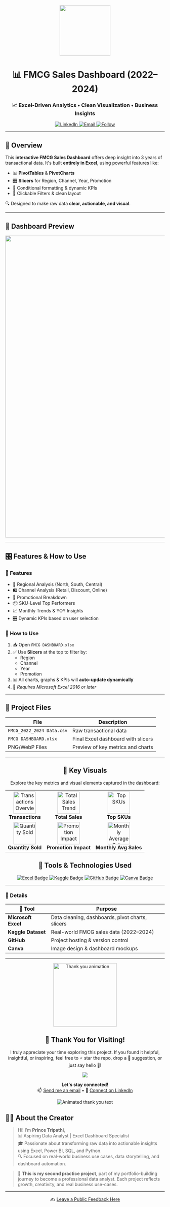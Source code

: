 <!-- Animated Banner -->
<p align="center">
  <img src="https://media.giphy.com/media/QBd2kLB5qDmysEXre9/giphy.gif" width="160"/>
</p>

<h1 align="center">📊 FMCG Sales Dashboard (2022–2024)</h1>
<h3 align="center">📈 Excel-Driven Analytics • Clean Visualization • Business Insights</h3>

<p align="center">
  <a href="https://www.linkedin.com/in/iprince-tripathi" target="_blank">
    <img alt="LinkedIn" src="https://img.shields.io/badge/LinkedIn-Prince%20Tripathi-blue?style=for-the-badge&logo=linkedin" />
  </a>
  <a href="mailto:prince19tri@gmail.com">
    <img alt="Email" src="https://img.shields.io/badge/Email-Contact-red?style=for-the-badge&logo=gmail" />
  </a>
  <a href="https://github.com/iPrince-Tripathi?tab=followers">
    <img alt="Follow" src="https://img.shields.io/badge/Follow%20Me-GitHub-181717?style=for-the-badge&logo=github" />
  </a>
</p>

---

## 📌 Overview

This **interactive FMCG Sales Dashboard** offers deep insight into 3 years of transactional data. It's built **entirely in Excel**, using powerful features like:

- 📊 **PivotTables** & **PivotCharts**
- 🎛️ **Slicers** for Region, Channel, Year, Promotion
- 🎯 Conditional formatting & dynamic KPIs
- 🧩 Clickable Filters & clean layout

🔍 Designed to make raw data **clear, actionable, and visual**.

---

## 🎥 Dashboard Preview

<p align="center">
  <img src="https://github.com/iPrince-Tripathi/-FMCG-Sales-Dashboard-2022-2024-Excel-Analytics-Insights/blob/main/FMCG/FMCG%20Sales%20Dashboard.png" width="950"/>
</p>

---

## 🎛️ Features & How to Use

### 🧠 Features

- 📍 Regional Analysis (North, South, Central)
- 🛍️ Channel Analysis (Retail, Discount, Online)
- 🎯 Promotional Breakdown
- 📦 SKU-Level Top Performers
- 📈 Monthly Trends & YOY Insights
- 🎛️ Dynamic KPIs based on user selection

### 🧪 How to Use

1. 📥 Open `FMCG DASHBOARD.xlsx`
2. ✅ Use **Slicers** at the top to filter by:
   - Region
   - Channel
   - Year
   - Promotion
3. 📊 All charts, graphs & KPIs will **auto-update dynamically**
4. 📧 *Requires Microsoft Excel 2016 or later*

---

## 📁 Project Files

| File | Description |
|------|-------------|
| `FMCG_2022_2024 Data.csv` | Raw transactional data |
| `FMCG DASHBOARD.xlsx` | Final Excel dashboard with slicers |
| PNG/WebP Files | Preview of key metrics and charts |

---
<h2 align="center">🌟 Key Visuals</h2>

<p align="center">Explore the key metrics and visual elements captured in the dashboard:</p>

<div align="center">
  <table>
    <tr>
      <td align="center">
        <img src="https://github.com/iPrince-Tripathi/-FMCG-Sales-Dashboard-2022-2024-Excel-Analytics-Insights/blob/main/FMCG/Transactions.png" width="70" alt="Transactions Overview" />
        <br/><b>Transactions</b>
      </td>
      <td align="center">
        <img src="https://github.com/iPrince-Tripathi/-FMCG-Sales-Dashboard-2022-2024-Excel-Analytics-Insights/blob/main/FMCG/T-%20Sales.png" width="70" alt="Total Sales Trend" />
        <br/><b>Total Sales</b>
      </td>
      <td align="center">
        <img src="https://github.com/iPrince-Tripathi/-FMCG-Sales-Dashboard-2022-2024-Excel-Analytics-Insights/blob/main/FMCG/SKU.png" width="70" alt="Top SKUs" />
        <br/><b>Top SKUs</b>
      </td>
    </tr>
    <tr>
      <td align="center">
        <img src="https://github.com/iPrince-Tripathi/-FMCG-Sales-Dashboard-2022-2024-Excel-Analytics-Insights/blob/main/FMCG/Quantity.png" width="70" alt="Quantity Sold" />
        <br/><b>Quantity Sold</b>
      </td>
      <td align="center">
        <img src="https://github.com/iPrince-Tripathi/-FMCG-Sales-Dashboard-2022-2024-Excel-Analytics-Insights/blob/main/FMCG/Promotion.webp" width="70" alt="Promotion Impact" />
        <br/><b>Promotion Impact</b>
      </td>
      <td align="center">
        <img src="https://github.com/iPrince-Tripathi/-FMCG-Sales-Dashboard-2022-2024-Excel-Analytics-Insights/blob/main/FMCG/Average.png" width="70" alt="Monthly Average Sales" />
        <br/><b>Monthly Avg Sales</b>
      </td>
    </tr>
  </table>
</div>

<h2 align="center">🧰 Tools & Technologies Used</h2>

<p align="center">
  <a href="https://www.microsoft.com/en-us/microsoft-365/excel" target="_blank">
    <img src="https://img.shields.io/badge/Microsoft_Excel-217346?style=for-the-badge&logo=microsoft-excel&logoColor=white" alt="Excel Badge" />
  </a>
  <a href="https://kaggle.com/" target="_blank">
    <img src="https://img.shields.io/badge/Kaggle-20BEFF?style=for-the-badge&logo=kaggle&logoColor=white" alt="Kaggle Badge" />
  </a>
  <a href="https://github.com/iPrince-Tripathi" target="_blank">
    <img src="https://img.shields.io/badge/GitHub-181717?style=for-the-badge&logo=github&logoColor=white" alt="GitHub Badge" />
  </a>
  <a href="https://www.canva.com/" target="_blank">
    <img src="https://img.shields.io/badge/Canva-00C4CC?style=for-the-badge&logo=canva&logoColor=white" alt="Canva Badge" />
  </a>
</p>

---

### 🧩 Details

| 🔧 Tool | Purpose |
|--------|---------|
| **Microsoft Excel** | Data cleaning, dashboards, pivot charts, slicers |
| **Kaggle Dataset** | Real-world FMCG sales data (2022–2024) |
| **GitHub** | Project hosting & version control |
| **Canva** | Image design & dashboard mockups |

---

<!-- 🌟 Thank You Section -->
<p align="center">
  <img src="https://media.giphy.com/media/l0MYt5jPR6QX5pnqM/giphy.gif" width="200" alt="Thank you animation" />
</p>

<h2 align="center">🙏 Thank You for Visiting!</h2>

<p align="center">
  I truly appreciate your time exploring this project.  
  If you found it helpful, insightful, or inspiring, feel free to ⭐ star the repo,  
  drop a 📝 suggestion, or just say hello 👋!
</p>

<p align="center">
  <img src="https://img.shields.io/badge/Stay%20Curious-Keep%20Exploring-blueviolet?style=for-the-badge&logo=github" />
</p>

<p align="center">
  <b>Let's stay connected!</b><br/>
  📫 <a href="mailto:prince19tri@gmail.com">Send me an email</a> •  
  💼 <a href="https://www.linkedin.com/in/iprince-tripathi/">Connect on LinkedIn</a>
</p>

<p align="center">
  <img src="https://readme-typing-svg.demolab.com/?lines=You+Made+My+Day!;Thanks+for+Stopping+By!;Keep+Coding+%F0%9F%92%BB&font=Fira+Code&center=true&width=380&height=45&pause=1000&color=00C896&vCenter=true" alt="Animated thank you text"/>
</p>


## 🧑‍💼 About the Creator
> Hi! I’m **Prince Tripathi**,  
> 📊 Aspiring Data Analyst | Excel Dashboard Specialist  
> 🎓 Passionate about transforming raw data into actionable insights using Excel, Power BI, SQL, and Python.  
> 🔍 Focused on real-world business use cases, data storytelling, and dashboard automation.

>🔰 **This is my second practice project**, part of my portfolio-building journey to become a professional data analyst. Each project reflects growth, creativity, and real business use-cases.

---
<p align="center">
  ✍️ <a href="https://github.com/iPrince-Tripathi/-FMCG-Sales-Dashboard-2022-2024-Excel-Analytics-Insights/discussions">Leave a Public Feedback Here</a>
</p>




